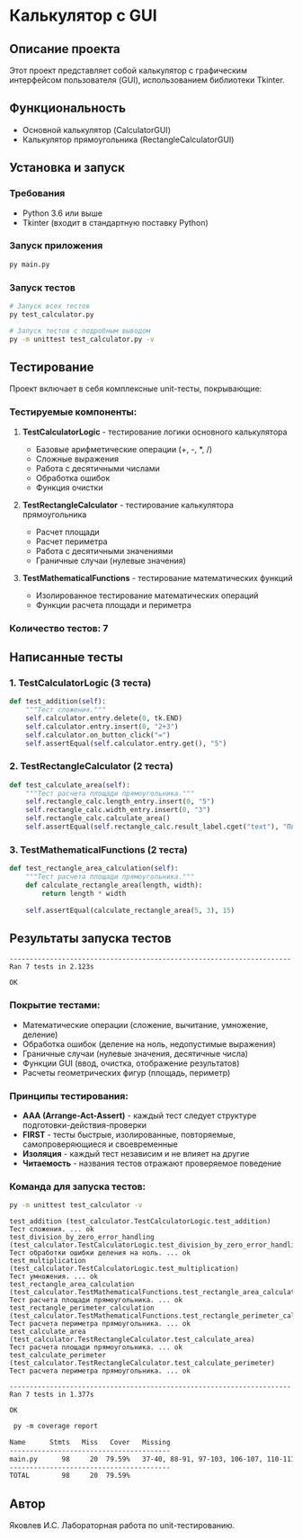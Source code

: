 # Калькулятор с GUI 

## Описание проекта

Этот проект представляет собой калькулятор с графическим интерфейсом пользователя (GUI), использованием библиотеки Tkinter. 



## Функциональность

- Основной калькулятор (CalculatorGUI)
- Калькулятор прямоугольника (RectangleCalculatorGUI)

## Установка и запуск

### Требования
- Python 3.6 или выше
- Tkinter (входит в стандартную поставку Python)

### Запуск приложения
```bash
py main.py
```

### Запуск тестов
```bash
# Запуск всех тестов
py test_calculator.py

# Запуск тестов с подробным выводом
py -m unittest test_calculator.py -v
```

## Тестирование

Проект включает в себя комплексные unit-тесты, покрывающие:

### Тестируемые компоненты:

1. **TestCalculatorLogic** - тестирование логики основного калькулятора
   - Базовые арифметические операции (+, -, *, /)
   - Сложные выражения
   - Работа с десятичными числами
   - Обработка ошибок
   - Функция очистки

2. **TestRectangleCalculator** - тестирование калькулятора прямоугольника
   - Расчет площади
   - Расчет периметра
   - Работа с десятичными значениями
   - Граничные случаи (нулевые значения)

3. **TestMathematicalFunctions** - тестирование математических функций
   - Изолированное тестирование математических операций
   - Функции расчета площади и периметра

### Количество тестов: 7
## Написанные тесты

### 1. TestCalculatorLogic (3 теста)
```python
def test_addition(self):
    """Тест сложения."""
    self.calculator.entry.delete(0, tk.END)
    self.calculator.entry.insert(0, "2+3")
    self.calculator.on_button_click("=")
    self.assertEqual(self.calculator.entry.get(), "5")
```

### 2. TestRectangleCalculator (2 теста)
```python
def test_calculate_area(self):
    """Тест расчета площади прямоугольника."""
    self.rectangle_calc.length_entry.insert(0, "5")
    self.rectangle_calc.width_entry.insert(0, "3")
    self.rectangle_calc.calculate_area()
    self.assertEqual(self.rectangle_calc.result_label.cget("text"), "Площадь: 15.0")
```

### 3. TestMathematicalFunctions (2 теста)
```python
def test_rectangle_area_calculation(self):
    """Тест расчета площади прямоугольника."""
    def calculate_rectangle_area(length, width):
        return length * width
    
    self.assertEqual(calculate_rectangle_area(5, 3), 15)
```

## Результаты запуска тестов

```
----------------------------------------------------------------------
Ran 7 tests in 2.123s

OK
```
### Покрытие тестами:
-  Математические операции (сложение, вычитание, умножение, деление)
-  Обработка ошибок (деление на ноль, недопустимые выражения)
-  Граничные случаи (нулевые значения, десятичные числа)
-  Функции GUI (ввод, очистка, отображение результатов)
-  Расчеты геометрических фигур (площадь, периметр)

### Принципы тестирования:
- **AAA (Arrange-Act-Assert)** - каждый тест следует структуре подготовки-действия-проверки
- **FIRST** - тесты быстрые, изолированные, повторяемые, самопроверяющиеся и своевременные
- **Изоляция** - каждый тест независим и не влияет на другие
- **Читаемость** - названия тестов отражают проверяемое поведение


### Команда для запуска тестов:
```bash
py -m unittest test_calculator -v
```

```
test_addition (test_calculator.TestCalculatorLogic.test_addition)
Тест сложения. ... ok
test_division_by_zero_error_handling (test_calculator.TestCalculatorLogic.test_division_by_zero_error_handling)
Тест обработки ошибки деления на ноль. ... ok
test_multiplication (test_calculator.TestCalculatorLogic.test_multiplication)
Тест умножения. ... ok
test_rectangle_area_calculation (test_calculator.TestMathematicalFunctions.test_rectangle_area_calculation)
Тест расчета площади прямоугольника. ... ok
test_rectangle_perimeter_calculation (test_calculator.TestMathematicalFunctions.test_rectangle_perimeter_calculation)     
Тест расчета периметра прямоугольника. ... ok
test_calculate_area (test_calculator.TestRectangleCalculator.test_calculate_area)
Тест расчета площади прямоугольника. ... ok
test_calculate_perimeter (test_calculator.TestRectangleCalculator.test_calculate_perimeter)
Тест расчета периметра прямоугольника. ... ok

----------------------------------------------------------------------
Ran 7 tests in 1.377s

OK
```
```txt
 py -m coverage report

Name      Stmts   Miss   Cover   Missing
----------------------------------------
main.py      98     20  79.59%   37-40, 88-91, 97-103, 106-107, 110-111, 114, 117-118
----------------------------------------
TOTAL        98     20  79.59%
```
## Автор
Яковлев И.С.
Лабораторная работа по unit-тестированию.
